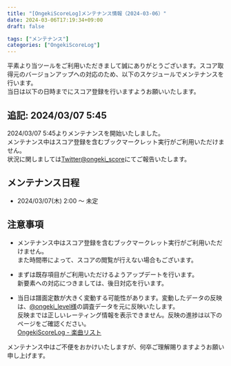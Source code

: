 ```yaml
---
title: "[OngekiScoreLog]メンテナンス情報（2024-03-06）"
date: 2024-03-06T17:19:34+09:00
draft: false

tags: ["メンテナンス"]
categories: ["OngekiScoreLog"]
---
```


平素より当ツールをご利用いただきまして誠にありがとうございます。スコア取得元のバージョンアップへの対応のため、以下のスケジュールでメンテナンスを行います。  
当日は以下の日時までにスコア登録を行いますようお願いいたします。

## 追記: 2024/03/07 5:45

2024/03/07 5:45よりメンテナンスを開始いたしました。  
メンテナンス中はスコア登録を含むブックマークレット実行がご利用いただけません。  
状況に関しましては[Twitter@ongeki_score](https://twitter.com/ongeki_score)にてご報告いたします。

## メンテナンス日程

- 2024/03/07(木) 2:00 〜 未定

## 注意事項

- メンテナンス中はスコア登録を含むブックマークレット実行がご利用いただけません。  
また時間帯によって、スコアの閲覧が行えない場合もございます。

- まずは既存項目がご利用いただけるようアップデートを行います。  
新要素への対応につきましては、後日対応を行います。

- 当日は譜面定数が大きく変動する可能性があります。変動したデータの反映は、[@ongeki_level様](https://twitter.com/ongeki_level)の調査データを元に反映いたします。  
反映までは正しいレーティング情報を表示できません。反映の進捗は以下のページをご確認ください。  
[OngekiScoreLog - 楽曲リスト](https://ongeki-score.net/music)

メンテナンス中はご不便をおかけいたしますが、何卒ご理解賜りますようお願い申し上げます。
